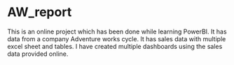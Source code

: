 # AW_report
This is an online project which has been done while learning PowerBI. It has data from a company Adventure works cycle. It has sales data with multiple excel sheet and tables. I have created multiple dashboards using the sales data provided online.
